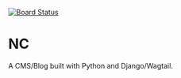 [![Board Status](https://dev.azure.com/dicklane/28fb6aac-67cf-4321-826d-662e33ae92c5/eaafbe0e-d62f-4ac6-b4b0-2e08154010ca/_apis/work/boardbadge/14316be2-de50-474b-8020-ce25dfbec3b5)](https://dev.azure.com/dicklane/28fb6aac-67cf-4321-826d-662e33ae92c5/_boards/board/t/eaafbe0e-d62f-4ac6-b4b0-2e08154010ca/Microsoft.RequirementCategory)

# NC

A CMS/Blog built with Python and Django/Wagtail.
